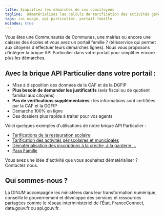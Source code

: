 ```yaml
---
title: Simplifiez les démarches de vos concitoyens
tagline:  Dématérialisez les calculs de tarification des activités gérées pas votre ville via votre portail famille.
tags: cas usage, api particulier, portail-famille
noindex: true
---
```


Vous êtes une Communautés de Communes, une mairies ou encore une caisses des écoles et vous avez un portail famille ? (téléservice qui permet aux citoyens d'effectuer leurs démarches lignes). Nous vous proposons d'intégrer la brique API Particulier dans votre portail pour simplifier encore plus les démarches.

## Avec la brique API Particulier dans votre portail :

- Mise à disposition des données de la CAF et de la DGFIP
- **Plus besoin de demander les justificatifs** (avis fiscal ou de quotient familial aux citoyens)
- **Pas de vérifications supplémentaires** : les informations sont certifiées par la CAF et la DGFIP
- Démarche 100% en ligne
- Des dossiers plus rapide à traiter pour vos agents

Voici quelques exemples d'utilisations de notre brique API Particulier : 

- [Tarifications de la restauration scolaire](/guide/portail-famille-tarif-restauration-scolaire)
- [Tarification des activités périscolaires et municipales](/guide/portail-famille-tarif-activite-periscolaire)
- [Dématérialisation des inscriptions à la crèche, à la garderie ...](/guide/portail-famille-petite-enfance)
- [Pass Famille](/guide/portail-famille-pass-famille)

Vous avez une idée d'activité que vous souhaitez dématérialiser ? Contactez nous.

## Qui sommes-nous ?

La DINUM accompagne les ministères dans leur transformation numérique, conseille le gouvernement et développe des services et ressources partagées comme le réseau interministériel de l’État, FranceConnect, data.gouv.fr ou api.gouv.fr.
